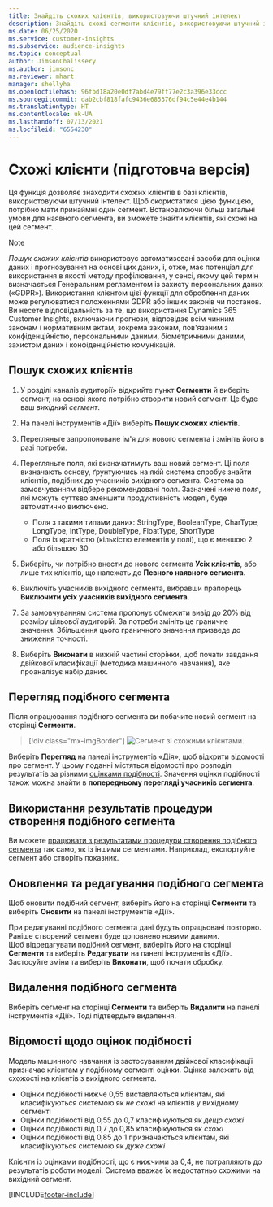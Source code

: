 ```yaml
---
title: Знайдіть схожих клієнтів, використовуючи штучний інтелект
description: Знайдіть схожі сегменти клієнтів, використовуючи штучний інтелект.
ms.date: 06/25/2020
ms.service: customer-insights
ms.subservice: audience-insights
ms.topic: conceptual
author: JimsonChalissery
ms.author: jimsonc
ms.reviewer: mhart
manager: shellyha
ms.openlocfilehash: 96fbd18a20e0df7abd4e79ff77e2c3a396e33ccc
ms.sourcegitcommit: dab2cbf818fafc9436e685376df94c5e44e4b144
ms.translationtype: HT
ms.contentlocale: uk-UA
ms.lasthandoff: 07/13/2021
ms.locfileid: "6554230"
---
```

# <a name="similar-customers-preview"></a>Схожі клієнти (підготовча версія)

Ця функція дозволяє знаходити схожих клієнтів в базі клієнтів, використовуючи штучний інтелект. Щоб скористатися цією функцією, потрібно мати принаймні один сегмент. Встановлюючи більш загальні умови для наявного сегмента, ви зможете знайти клієнтів, які схожі на цей сегмент.

> [!NOTE]
> *Пошук схожих клієнтів* використовує автоматизовані засоби для оцінки даних і прогнозування на основі цих даних, і, отже, має потенціал для використання в якості методу профілювання, у сенсі, якому цей термін визначається Генеральним регламентом із захисту персональних даних («GDPR»). Використання клієнтом цієї функції для оброблення даних може регулюватися положеннями GDPR або інших законів чи постанов. Ви несете відповідальність за те, що використання Dynamics 365 Customer Insights, включаючи прогнози, відповідає всім чинним законам і нормативним актам, зокрема законам, пов'язаним з конфіденційністю, персональними даними, біометричними даними, захистом даних і конфіденційністю комунікацій.

## <a name="finding-similar-customers"></a>Пошук схожих клієнтів

1. У розділі «аналіз аудиторії» відкрийте пункт **Сегменти** й виберіть сегмент, на основі якого потрібно створити новий сегмент. Це буде ваш *вихідний сегмент*.

1. На панелі інструментів «Дії» виберіть **Пошук схожих клієнтів**.

1. Перегляньте запропоноване ім'я для нового сегмента і змініть його в разі потреби.

1. Перегляньте поля, які визначатимуть ваш новий сегмент. Ці поля визначають основу, ґрунтуючись на якій система спробує знайти клієнтів, подібних до учасників вихідного сегмента. Система за замовчуванням відбере рекомендовані поля.
  Зазначені нижче поля, які можуть суттєво зменшити продуктивність моделі, буде автоматично виключено.
  
   - Поля з такими типами даних: StringType, BooleanType, CharType, LongType, IntType, DoubleType, FloatType, ShortType
   - Поля із кратністю (кількістю елементів у полі), що є меншою 2 або більшою 30

1. Виберіть, чи потрібно внести до нового сегмента **Усіх клієнтів**, або лише тих клієнтів, що належать до **Певного наявного сегмента**.

1. Виключіть учасників вихідного сегмента, вибравши прапорець **Виключити усіх учасників вихідного сегмента**.

1. За замовчуванням система пропонує обмежити вивід до 20% від розміру цільової аудиторій. За потреби змініть це граничне значення. Збільшення цього граничного значення призведе до зниження точності.

1. Виберіть **Виконати** в нижній частині сторінки, щоб почати завдання двійкової класифікації (методика машинного навчання), яке проаналізує набір даних.

## <a name="view-the-similar-segment"></a>Перегляд подібного сегмента

Після опрацювання подібного сегмента ви побачите новий сегмент на сторінці **Сегменти**.

> [!div class="mx-imgBorder"]
> ![Сегмент зі схожими клієнтами.](media/expanded-segment.png "Сегмент зі схожими клієнтами")

Виберіть **Перегляд** на панелі інструментів «Дія», щоб відкрити відомості про сегмент. У цьому поданні містяться відомості про розподіл результатів за різними [оцінками подібності](#about-similarity-scores). Значення оцінки подібності також можна знайти в **попередньому перегляді учасників сегмента**.

## <a name="use-the-output-of-a-similar-segment"></a>Використання результатів процедури створення подібного сегмента

Ви можете [працювати з результатами процедури створення подібного сегмента](segments.md) так само, як із іншими сегментами. Наприклад, експортуйте сегмент або створіть показник.

## <a name="refresh-and-edit-a-similar-segment"></a>Оновлення та редагування подібного сегмента

Щоб оновити подібний сегмент, виберіть його на сторінці **Сегменти** та виберіть **Оновити** на панелі інструментів «Дії».

При редагуванні подібного сегмента дані будуть опрацьовані повторно. Раніше створений сегмент буде доповнено новими даними.    
Щоб відредагувати подібний сегмент, виберіть його на сторінці **Сегменти** та виберіть **Редагувати** на панелі інструментів «Дії». Застосуйте зміни та виберіть **Виконати**, щоб почати обробку.

## <a name="delete-a-similar-segment"></a>Видалення подібного сегмента

Виберіть сегмент на сторінці **Сегменти** та виберіть **Видалити** на панелі інструментів «Дії». Тоді підтвердьте видалення.

## <a name="about-similarity-scores"></a>Відомості щодо оцінок подібності

Модель машинного навчання із застосуванням двійкової класифікації призначає клієнтам у подібному сегменті оцінки. Оцінка залежить від схожості на клієнтів з вихідного сегмента.

- Оцінки подібності нижче 0,55 виставляються клієнтам, які класифікуються системою як *не схожі* на клієнтів у вихідному сегменті
- Оцінки подібності від 0,55 до 0,7 класифікуються як *дещо схожі*
- Оцінки подібності від 0,7 до 0,85 класифікуються як *схожі*
- Оцінки подібності від 0,85 до 1 призначаються клієнтам, які класифікуються системою як *дуже схожі*

Клієнти із оцінками подібності, що є нижчими за 0,4, не потрапляють до результатів роботи моделі. Система вважає їх недостатньо схожими на вихідний сегмент.


[!INCLUDE[footer-include](../includes/footer-banner.md)]